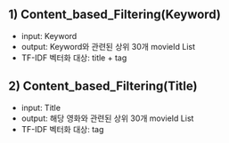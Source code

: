 ## 1) Content_based_Filtering(Keyword)
- input: Keyword
- output: Keyword와 관련된 상위 30개 movieId List
- TF-IDF 벡터화 대상: title + tag
  
## 2) Content_based_Filtering(Title)
- input: Title
- output: 해당 영화와 관련된 상위 30개 movieId List
- TF-IDF 벡터화 대상: tag
